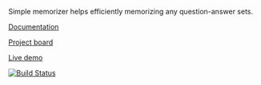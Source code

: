 Simple memorizer helps efficiently memorizing any question-answer sets.

[Documentation](https://github.com/rtrzebinski/simple-memorizer-3/wiki)

[Project board](https://github.com/rtrzebinski/simple-memorizer-3/projects/1)

[Live demo](https://simple-memorizer.online)

[![Build Status](https://travis-ci.com/rtrzebinski/simple-memorizer-3.svg?branch=master)](https://travis-ci.com/rtrzebinski/simple-memorizer-3)
